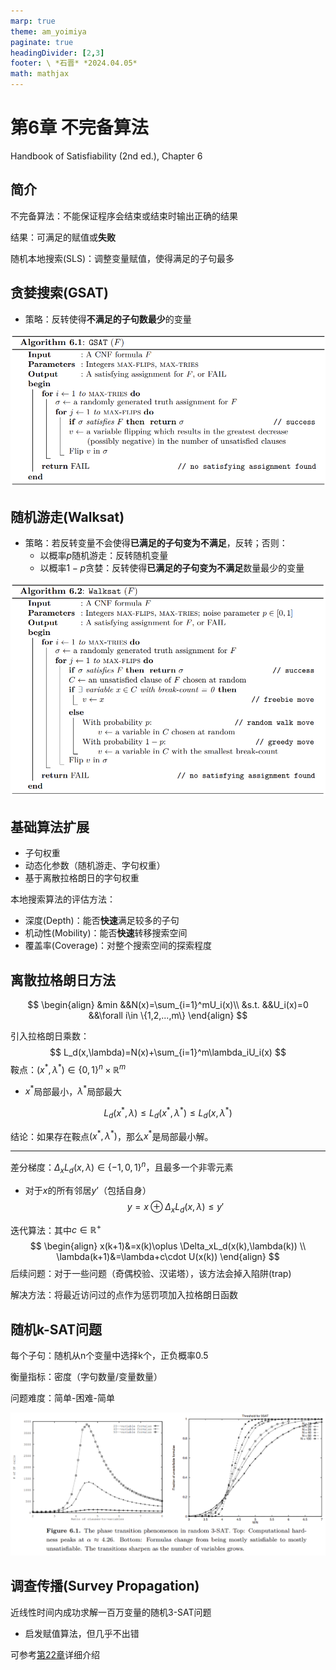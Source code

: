 ```yaml
---
marp: true
theme: am_yoimiya
paginate: true
headingDivider: [2,3]
footer: \ *石晋* *2024.04.05*
math: mathjax
---
```


<!-- _class: cover_a-->
<!-- _paginate: "" -->
<!-- _footer: "" -->

# 第6章 不完备算法

Handbook of Satisfiability (2nd ed.), Chapter 6

## 简介

不完备算法：不能保证程序会结束或结束时输出正确的结果

结果：可满足的赋值或**失败**

随机本地搜索(SLS)：调整变量赋值，使得满足的子句最多

## 贪婪搜索(GSAT)

- 策略：反转使得**不满足的子句数最少**的变量

![#c](./_Handbook%20of%20SAT_6_%E4%B8%8D%E5%AE%8C%E5%A4%87%E7%AE%97%E6%B3%95.assets/image-20240404212852765.png)

## 随机游走(Walksat)

- 策略：若反转变量不会使得**已满足的子句变为不满足**，反转；否则：
  - 以概率$p$随机游走：反转随机变量
  - 以概率$1-p$贪婪：反转使得**已满足的子句变为不满足**数量最少的变量

![#c h:400](./_Handbook%20of%20SAT_6_%E4%B8%8D%E5%AE%8C%E5%A4%87%E7%AE%97%E6%B3%95.assets/image-20240404215602579.png)

## 基础算法扩展

- 子句权重
- 动态化参数（随机游走、字句权重）
- 基于离散拉格朗日的字句权重

本地搜索算法的评估方法：

- 深度(Depth)：能否**快速**满足较多的子句
- 机动性(Mobility)：能否**快速**转移搜索空间
- 覆盖率(Coverage)：对整个搜索空间的探索程度

## 离散拉格朗日方法

$$
\begin{align}
&min &&N(x)=\sum_{i=1}^mU_i(x)\\
&s.t. &&U_i(x)=0 &&\forall i\in \{1,2,...,m\}
\end{align}
$$

引入拉格朗日乘数：
$$
L_d(x,\lambda)=N(x)+\sum_{i=1}^m\lambda_iU_i(x)
$$
鞍点：$(x^*,\lambda^*)\in \{0,1\}^n\times \mathbb{R}^m$

- $x^*$局部最小，$\lambda^*$局部最大

$$
L_d(x^*,\lambda)\le L_d(x^*,\lambda^*)\le L_d(x,\lambda^*)
$$

结论：如果存在鞍点$(x^*,\lambda^*)$，那么$x^*$​是局部最小解。

---

差分梯度：$\Delta_xL_d(x,\lambda)\in \{-1,0,1\}^n$​，且最多一个非零元素

- 对于$x$的所有邻居$y’$（包括自身）
  $$
  y=x\oplus\Delta_xL_d(x,\lambda)\le y'
  $$

迭代算法：其中$c\in \mathbb{R}^+$
$$
\begin{align}
x(k+1)&=x(k)\oplus \Delta_xL_d(x(k),\lambda(k)) \\
\lambda(k+1)&=\lambda+c\cdot U(x(k))
\end{align}
$$
后续问题：对于一些问题（奇偶校验、汉诺塔），该方法会掉入陷阱(trap)

解决方法：将最近访问过的点作为惩罚项加入拉格朗日函数

## 随机k-SAT问题

每个子句：随机从n个变量中选择k个，正负概率0.5

衡量指标：密度（字句数量/变量数量）

问题难度：简单-困难-简单

![#c h:400](./_Handbook%20of%20SAT_6_%E4%B8%8D%E5%AE%8C%E5%A4%87%E7%AE%97%E6%B3%95.assets/图片2.png)

## 调查传播(Survey Propagation)

近线性时间内成功求解一百万变量的随机3-SAT问题

- 启发赋值算法，但几乎不出错

可参考[第22章](./Handbook%20of%20SAT_22_与统计物理学的联系.html)详细介绍
